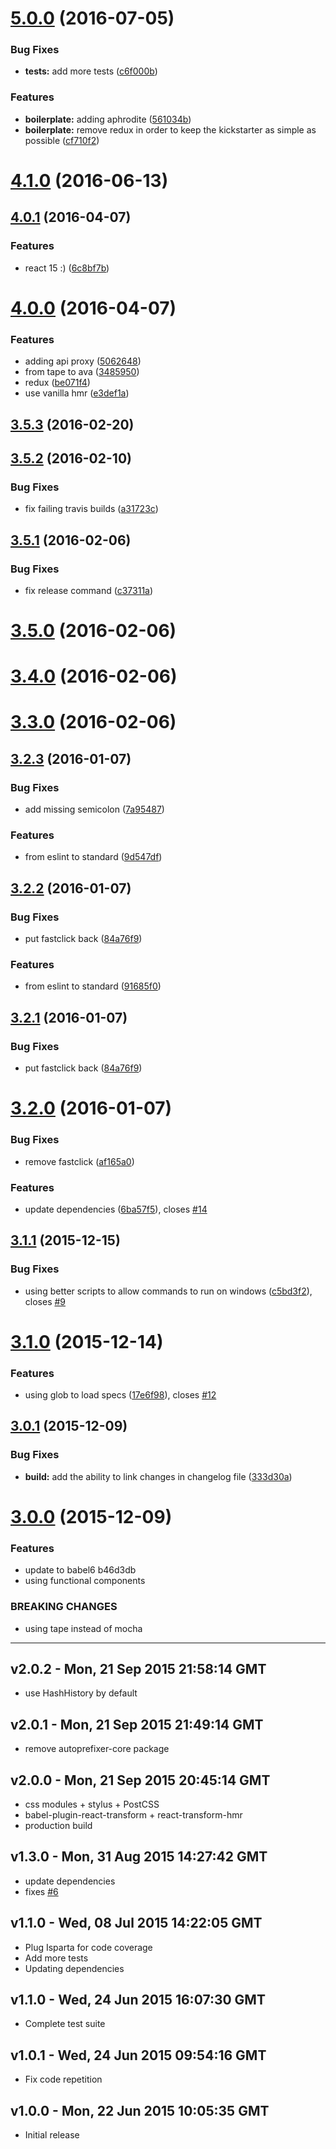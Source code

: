 <a name="5.0.0"></a>
# [5.0.0](https://github.com/vesparny/react-kickstart/compare/4.0.2...v5.0.0) (2016-07-05)


### Bug Fixes

* **tests:** add more tests ([c6f000b](https://github.com/vesparny/react-kickstart/commit/c6f000b))


### Features

* **boilerplate:** adding aphrodite ([561034b](https://github.com/vesparny/react-kickstart/commit/561034b))
* **boilerplate:** remove redux in order to keep the kickstarter as simple as possible ([cf710f2](https://github.com/vesparny/react-kickstart/commit/cf710f2))



<a name="4.0.2"></a>
# [4.1.0](https://github.com/vesparny/react-kickstart/compare/4.0.1...v4.0.2) (2016-06-13)


<a name="4.0.1"></a>
## [4.0.1](https://github.com/vesparny/react-kickstart/compare/4.0.0...v4.0.1) (2016-04-07)


### Features

* react 15 :) ([6c8bf7b](https://github.com/vesparny/react-kickstart/commit/6c8bf7b))



<a name="4.0.0"></a>
# [4.0.0](https://github.com/vesparny/react-kickstart/compare/3.5.3...v4.0.0) (2016-04-07)


### Features

* adding api proxy ([5062648](https://github.com/vesparny/react-kickstart/commit/5062648))
* from tape to ava ([3485950](https://github.com/vesparny/react-kickstart/commit/3485950))
* redux ([be071f4](https://github.com/vesparny/react-kickstart/commit/be071f4))
* use vanilla hmr ([e3def1a](https://github.com/vesparny/react-kickstart/commit/e3def1a))



<a name="3.5.3"></a>
## [3.5.3](https://github.com/vesparny/react-kickstart/compare/3.5.2...v3.5.3) (2016-02-20)




<a name="3.5.2"></a>
## [3.5.2](https://github.com/vesparny/react-kickstart/compare/3.5.1...v3.5.2) (2016-02-10)


### Bug Fixes

* fix failing travis builds ([a31723c](https://github.com/vesparny/react-kickstart/commit/a31723c))



<a name="3.5.1"></a>
## [3.5.1](https://github.com/vesparny/react-kickstart/compare/3.5.0...v3.5.1) (2016-02-06)


### Bug Fixes

* fix release command ([c37311a](https://github.com/vesparny/react-kickstart/commit/c37311a))



<a name="3.5.0"></a>
# [3.5.0](https://github.com/vesparny/react-kickstart/compare/3.4.0...v3.5.0) (2016-02-06)




<a name="3.4.0"></a>
# [3.4.0](https://github.com/vesparny/react-kickstart/compare/3.3.0...v3.4.0) (2016-02-06)



<a name="3.3.0"></a>
# [3.3.0](https://github.com/vesparny/react-kickstart/compare/3.2.3...v3.3.0) (2016-02-06)



<a name="3.2.3"></a>
## [3.2.3](https://github.com/vesparny/react-kickstart/compare/3.2.1...v3.2.3) (2016-01-07)


### Bug Fixes

* add missing semicolon ([7a95487](https://github.com/vesparny/react-kickstart/commit/7a95487))

### Features

* from eslint to standard ([9d547df](https://github.com/vesparny/react-kickstart/commit/9d547df))



<a name="3.2.2"></a>
## [3.2.2](https://github.com/vesparny/react-kickstart/compare/3.2.0...v3.2.2) (2016-01-07)


### Bug Fixes

* put fastclick back ([84a76f9](https://github.com/vesparny/react-kickstart/commit/84a76f9))

### Features

* from eslint to standard ([91685f0](https://github.com/vesparny/react-kickstart/commit/91685f0))



<a name="3.2.1"></a>
## [3.2.1](https://github.com/vesparny/react-kickstart/compare/3.2.0...v3.2.1) (2016-01-07)


### Bug Fixes

* put fastclick back ([84a76f9](https://github.com/vesparny/react-kickstart/commit/84a76f9))



<a name="3.2.0"></a>
# [3.2.0](https://github.com/vesparny/react-kickstart/compare/3.1.1...v3.2.0) (2016-01-07)


### Bug Fixes

* remove fastclick ([af165a0](https://github.com/vesparny/react-kickstart/commit/af165a0))

### Features

* update dependencies ([6ba57f5](https://github.com/vesparny/react-kickstart/commit/6ba57f5)), closes [#14](https://github.com/vesparny/react-kickstart/issues/14)



<a name="3.1.1"></a>
## [3.1.1](https://github.com/vesparny/react-kickstart/compare/3.1.0...v3.1.1) (2015-12-15)


### Bug Fixes

* using better scripts to allow commands to run on windows ([c5bd3f2](https://github.com/vesparny/react-kickstart/commit/c5bd3f2)), closes [#9](https://github.com/vesparny/react-kickstart/issues/9)



<a name="3.1.0"></a>
# [3.1.0](https://github.com/vesparny/react-kickstart/compare/3.0.1...v3.1.0) (2015-12-14)


### Features

* using glob to load specs ([17e6f98](https://github.com/vesparny/react-kickstart/commit/17e6f98)), closes [#12](https://github.com/vesparny/react-kickstart/issues/12)



<a name="3.0.1"></a>
## [3.0.1](https://github.com/vesparny/react-kickstart/compare/3.0.0...v3.0.1) (2015-12-09)


### Bug Fixes

* **build:** add the ability to link changes in changelog file ([333d30a](https://github.com/vesparny/react-kickstart/commit/333d30a))



<a name="3.0.0"></a>
# [3.0.0](//compare/v2.0.2...v3.0.0) (2015-12-09)


### Features

* update to babel6 b46d3db
* using functional components


### BREAKING CHANGES

* using tape instead of mocha

---
v2.0.2 - Mon, 21 Sep 2015 21:58:14 GMT
---------------------------------------

- use HashHistory by default

v2.0.1 - Mon, 21 Sep 2015 21:49:14 GMT
---------------------------------------

- remove autoprefixer-core package

v2.0.0 - Mon, 21 Sep 2015 20:45:14 GMT
---------------------------------------

- css modules + stylus + PostCSS
- babel-plugin-react-transform + react-transform-hmr
- production build

v1.3.0 - Mon, 31 Aug 2015 14:27:42 GMT
---------------------------------------

- update dependencies
- fixes [#6](https://github.com/vesparny/react-kickstart/issues/6)

v1.1.0 - Wed, 08 Jul 2015 14:22:05 GMT
---------------------------------------

- Plug Isparta for code coverage
- Add more tests
- Updating dependencies

v1.1.0 - Wed, 24 Jun 2015 16:07:30 GMT
---------------------------------------

- Complete test suite

v1.0.1 - Wed, 24 Jun 2015 09:54:16 GMT
---------------------------------------

- Fix code repetition

v1.0.0 - Mon, 22 Jun 2015 10:05:35 GMT
---------------------------------------

- Initial release
